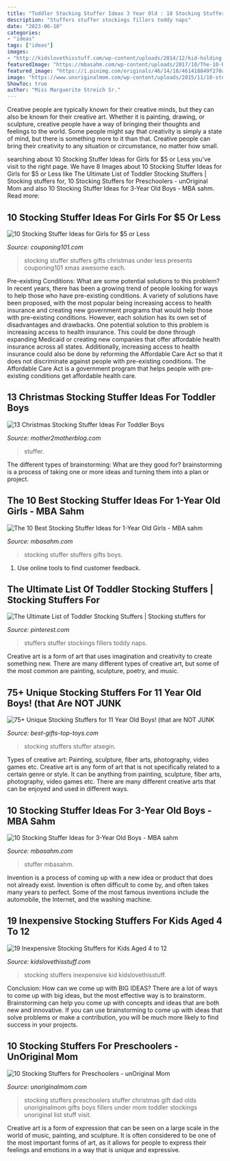 ```yaml
---
title: "Toddler Stocking Stuffer Ideas 3 Year Old : 10 Stocking Stuffer Ideas For Girls For $5 Or Less"
description: "Stuffers stuffer stockings fillers toddy naps"
date: "2023-06-10"
categories:
- "ideas"
tags: ["ideas"]
images:
- "http://kidslovethisstuff.com/wp-content/uploads/2014/12/kid-holding-a-stocking-FP3.jpg"
featuredImage: "https://mbasahm.com/wp-content/uploads/2017/10/The-10-Best-Stocking-Stuffers-for-1-Year-Old-Girls-PinN640.jpg"
featured_image: "https://i.pinimg.com/originals/46/14/18/461418849f270a73aa88667406c26646.jpg"
image: "https://www.unoriginalmom.com/wp-content/uploads/2015/11/10-stocking-stuffers-for-preschoolers-title.jpg"
ShowToc: true
author: "Miss Marguerite Streich Sr."
---
```



Creative people are typically known for their creative minds, but they can also be known for their creative art. Whether it is painting, drawing, or sculpture, creative people have a way of bringing their thoughts and feelings to the world. Some people might say that creativity is simply a state of mind, but there is something more to it than that. Creative people can bring their creativity to any situation or circumstance, no matter how small.

	

		
searching about 10 Stocking Stuffer Ideas for Girls for $5 or Less you've visit to the right page. We have 8 Images about 10 Stocking Stuffer Ideas for Girls for $5 or Less like The Ultimate List of Toddler Stocking Stuffers | Stocking stuffers for, 10 Stocking Stuffers for Preschoolers - unOriginal Mom and also 10 Stocking Stuffer Ideas for 3-Year Old Boys - MBA sahm. Read more:
		
    
## 10 Stocking Stuffer Ideas For Girls For $5 Or Less

<img loading=lazy src="http://www.couponing101.com/wp-content/uploads/2013/12/stocking-stuffers-girls.jpg" onerror="this.onerror=null;this.src='https://tse1.mm.bing.net/th?id=OIP.TSE9d3CcENyNNET2KJu5igHaIV&amp;pid=15.1';" alt="10 Stocking Stuffer Ideas for Girls for $5 or Less">

_Source: couponing101.com_

>stocking stuffer stuffers gifts christmas under less presents couponing101 xmas awesome each. 

	

Pre-existing Conditions: What are some potential solutions to this problem?
In recent years, there has been a growing trend of people looking for ways to help those who have pre-existing conditions. A variety of solutions have been proposed, with the most popular being increasing access to health insurance and creating new government programs that would help those with pre-existing conditions. However, each solution has its own set of disadvantages and drawbacks. One potential solution to this problem is increasing access to health insurance. This could be done through expanding Medicaid or creating new companies that offer affordable health insurance across all states. Additionally, increasing access to health insurance could also be done by reforming the Affordable Care Act so that it does not discriminate against people with pre-existing conditions. The Affordable Care Act is a government program that helps people with pre-existing conditions get affordable health care.

    
## 13 Christmas Stocking Stuffer Ideas For Toddler Boys

<img loading=lazy src="http://mother2motherblog.com/wp-content/uploads/2014/12/Stocking-Ideas-for-Toddler-Boys.png" onerror="this.onerror=null;this.src='https://tse4.mm.bing.net/th?id=OIP.fDXKeX_PtPFEqyNfSlyx1AHaLH&amp;pid=15.1';" alt="13 Christmas Stocking Stuffer Ideas For Toddler Boys">

_Source: mother2motherblog.com_

>stuffer. 

	

The different types of brainstorming: What are they good for?
brainstorming is a process of taking one or more ideas and turning them into a plan or project.

    
## The 10 Best Stocking Stuffer Ideas For 1-Year Old Girls - MBA Sahm

<img loading=lazy src="https://mbasahm.com/wp-content/uploads/2017/10/The-10-Best-Stocking-Stuffers-for-1-Year-Old-Girls-PinN640.jpg" onerror="this.onerror=null;this.src='https://tse1.mm.bing.net/th?id=OIP.nTI9PYbH9YdRhHjVUtcuAQHaRi&amp;pid=15.1';" alt="The 10 Best Stocking Stuffer Ideas for 1-Year Old Girls - MBA sahm">

_Source: mbasahm.com_

>stocking stuffer stuffers gifts boys. 

	

1. Use online tools to find customer feedback.

    
## The Ultimate List Of Toddler Stocking Stuffers | Stocking Stuffers For

<img loading=lazy src="https://i.pinimg.com/originals/46/14/18/461418849f270a73aa88667406c26646.jpg" onerror="this.onerror=null;this.src='https://tse2.mm.bing.net/th?id=OIP.-e5Ygt8-xPlI9GEsl8FLZQHaNK&amp;pid=15.1';" alt="The Ultimate List of Toddler Stocking Stuffers | Stocking stuffers for">

_Source: pinterest.com_

>stuffers stuffer stockings fillers toddy naps. 

	

Creative art is a form of art that uses imagination and creativity to create something new. There are many different types of creative art, but some of the most common are painting, sculpture, poetry, and music.

    
## 75+ Unique Stocking Stuffers For 11 Year Old Boys! (that Are NOT JUNK

<img loading=lazy src="https://best-gifts-top-toys.com/wp-content/uploads/2017/09/STOCKING-STUFFER-IDEAS-FOR-11-YEAR-OLD-BOYS-768x768.jpg" onerror="this.onerror=null;this.src='https://tse3.mm.bing.net/th?id=OIP.SApgeSWN3uCq6_zrOlys2gHaHa&amp;pid=15.1';" alt="75+ Unique Stocking Stuffers for 11 Year Old Boys! (that are NOT JUNK">

_Source: best-gifts-top-toys.com_

>stocking stuffers stuffer atsegin. 

	

Types of creative art: Painting, sculpture, fiber arts, photography, video games etc.
Creative art is any form of art that is not specifically related to a certain genre or style. It can be anything from painting, sculpture, fiber arts, photography, video games etc. There are many different creative arts that can be enjoyed and used in different ways.

    
## 10 Stocking Stuffer Ideas For 3-Year Old Boys - MBA Sahm

<img loading=lazy src="https://mbasahm.com/wp-content/uploads/2016/11/10-Stocking-Stuffer-Ideas-that-3-Year-Old-Boys-Will-Love-Pin640.jpg" onerror="this.onerror=null;this.src='https://tse3.mm.bing.net/th?id=OIP.JvpRu-9jeVJMaLHHOpfKKAHaLH&amp;pid=15.1';" alt="10 Stocking Stuffer Ideas for 3-Year Old Boys - MBA sahm">

_Source: mbasahm.com_

>stuffer mbasahm. 

	

Invention is a process of coming up with a new idea or product that does not already exist. Invention is often difficult to come by, and often takes many years to perfect. Some of the most famous inventions include the automobile, the Internet, and the washing machine.

    
## 19 Inexpensive Stocking Stuffers For Kids Aged 4 To 12

<img loading=lazy src="http://kidslovethisstuff.com/wp-content/uploads/2014/12/kid-holding-a-stocking-FP3.jpg" onerror="this.onerror=null;this.src='https://tse2.mm.bing.net/th?id=OIP.AaSHJ5lPavJcL-_-nrstvwHaFL&amp;pid=15.1';" alt="19 Inexpensive Stocking Stuffers for Kids Aged 4 to 12">

_Source: kidslovethisstuff.com_

>stocking stuffers inexpensive kid kidslovethisstuff. 

	

Conclusion: How can we come up with BIG IDEAS?
There are a lot of ways to come up with big ideas, but the most effective way is to brainstorm. Brainstorming can help you come up with concepts and ideas that are both new and innovative. If you can use brainstorming to come up with ideas that solve problems or make a contribution, you will be much more likely to find success in your projects.

    
## 10 Stocking Stuffers For Preschoolers - UnOriginal Mom

<img loading=lazy src="https://www.unoriginalmom.com/wp-content/uploads/2015/11/10-stocking-stuffers-for-preschoolers-title.jpg" onerror="this.onerror=null;this.src='https://tse4.mm.bing.net/th?id=OIP._1HLnIqOaqaBOrrAWyaHmQHaNu&amp;pid=15.1';" alt="10 Stocking Stuffers for Preschoolers - unOriginal Mom">

_Source: unoriginalmom.com_

>stocking stuffers preschoolers stuffer christmas gift dad olds unoriginalmom gifts boys fillers under mom toddler stockings unoriginal list stuff visit. 

	

Creative art is a form of expression that can be seen on a large scale in the world of music, painting, and sculpture. It is often considered to be one of the most important forms of art, as it allows for people to express their feelings and emotions in a way that is unique and expressive.

